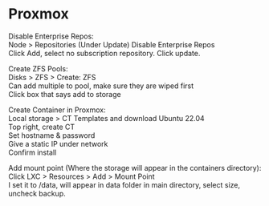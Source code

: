 # Proxmox

Disable Enterprise Repos:<br>
Node > Repositories (Under Update) Disable Enterprise Repos<br>
Click Add, select no subscription repository. Click update.<br>

Create ZFS Pools:<br>
Disks > ZFS > Create: ZFS<br>
Can add multiple to pool, make sure they are wiped first<br>
Click box that says add to storage<br>

Create Container in Proxmox:<br>
Local storage > CT Templates and download Ubuntu 22.04<br>
Top right, create CT<br>
Set hostname & password<br>
Give a static IP under network<br>
Confirm install<br>

Add mount point (Where the storage will appear in the containers directory):<br>
Click LXC > Resources > Add > Mount Point<br>
I set it to /data, will appear in data folder in main directory, select size, uncheck backup.<br>
